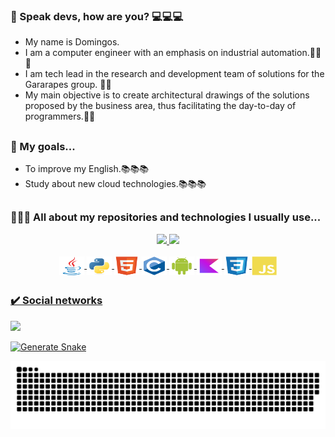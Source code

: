 ### 💬 Speak devs, how are you? 💻💻💻
- My name is Domingos. 
- I am a computer engineer with an emphasis on industrial automation.🤖🤖🤖
- I am tech lead in the research and development team of solutions for the Gararapes group. 🧑‍💻
- My main objective is to create architectural drawings of the solutions proposed by the business area, thus facilitating the day-to-day of programmers.🧑‍💻

##

### 💬 My goals...
- To improve my English.📚📚📚
- Study about new cloud technologies.📚📚📚

##
 
### 🤗🤗🤗 All about my repositories and technologies I usually use...

<div align="center">
  <a href="https://github.com/domingosliraneto">
  <img height="180em" src="https://github-readme-stats.vercel.app/api?username=domingosliraneto&show_icons=true&theme=highcontrast&include_all_commits=true&count_private=true"/>
  <img height="180em" src="https://github-readme-stats.vercel.app/api/top-langs/?username=domingosliraneto&layout=compact&langs_count=7&theme=highcontrast"/>
</div>
 
<div style="display: inline_block" align="center"><br>
  <img align="center" alt="domingosliraneto-JAVA" height="30" width="40" src="https://github.com/devicons/devicon/blob/master/icons/java/java-original.svg">
  <img align="center" alt="domingosliraneto-PYTHON" height="30" width="40" src="https://raw.githubusercontent.com/devicons/devicon/master/icons/python/python-original.svg">
  <img align="center" alt="domingosliraneto-HTML" height="30" width="40" src="https://raw.githubusercontent.com/devicons/devicon/master/icons/html5/html5-original.svg">
  <img align="center" alt="domingosliraneto-C" height="30" width="40" src="https://github.com/devicons/devicon/blob/master/icons/c/c-original.svg">
  <img align="center" alt="domingosliraneto-ANDROID" height="30" width="40" src="https://github.com/devicons/devicon/blob/master/icons/android/android-original.svg">
  <img align="center" alt="domingosliraneto-KOTLIN" height="30" width="40" src="https://github.com/devicons/devicon/blob/master/icons/kotlin/kotlin-original.svg">
  <img align="center" alt="domingosliraneto-CSS" height="30" width="40" src="https://github.com/devicons/devicon/blob/master/icons/css3/css3-original.svg">
  <img align="center" alt="domingosliraneto-JS" height="30" width="40" src="https://raw.githubusercontent.com/devicons/devicon/master/icons/javascript/javascript-plain.svg">
</div>

##
  
### ✔️ Social networks
<div> 
  <a href="https://www.linkedin.com/in/domingos-neto-b6a50214b/" target="_blank"><img src="https://img.shields.io/badge/-LinkedIn-%230077B5?style=for-the-badge&logo=linkedin&logoColor=white" target="_blank"></a>
 
[![Generate Snake](https://github.com/domingosliraneto/domingosliraneto/actions/workflows/main.yml/badge.svg?branch=main)](https://github.com/domingosliraneto/domingosliraneto/actions/workflows/main.yml)

![Snake animation](https://raw.githubusercontent.com/domingosliraneto/domingosliraneto/a313bd4aa84fb2aaa52fae7fdaed36bb13cc2bd7/github-snake-dark.svg)
</div>
